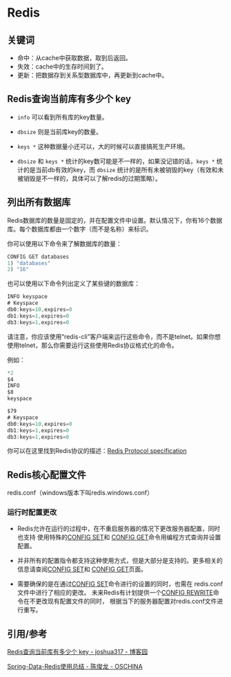 # Redis



## 关键词

- 命中：从cache中获取数据，取到后返回。
- 失效：cache中的生存时间到了。
- 更新：把数据存到关系型数据库中，再更新到cache中。



## Redis查询当前库有多少个 key

- `info` 可以看到所有库的key数量。

- `dbsize` 则是当前库key的数量。

- `keys *` 这种数据量小还可以，大的时候可以直接搞死生产环境。

- `dbsize` 和 `keys *` 统计的key数可能是不一样的，如果没记错的话，`keys *` 统计的是当前db有效的key，而 `dbsize` 统计的是所有未被销毁的key（有效和未被销毁是不一样的，具体可以了解redis的过期策略）。



## 列出所有数据库

Redis数据库的数量是固定的，并在配置文件中设置。默认情况下，你有16个数据库。每个数据库都由一个数字（而不是名称）来标识。

你可以使用以下命令来了解数据库的数量：

```javascript
CONFIG GET databases
1) "databases"
2) "16"
```

也可以使用以下命令列出定义了某些键的数据库：

```javascript
INFO keyspace
# Keyspace
db0:keys=10,expires=0
db1:keys=1,expires=0
db3:keys=1,expires=0
```

请注意，你应该使用“redis-cli”客户端来运行这些命令，而不是telnet。如果你想使用telnet，那么你需要运行这些使用Redis协议格式化的命令。

例如：

```javascript
*2
$4
INFO
$8
keyspace

$79
# Keyspace
db0:keys=10,expires=0
db1:keys=1,expires=0
db3:keys=1,expires=0
```

你可以在这里找到Redis协议的描述：[Redis Protocol specification](https://redis.io/topics/protocol)



## Redis核心配置文件

redis.conf（windows版本下叫redis.windows.conf）

### 运行时配置更改

- Redis允许在运行的过程中，在不重启服务器的情况下更改服务器配置，同时也支持 使用特殊的[CONFIG SET](http://www.redis.cn/commands/config-set.html)和 [CONFIG GET](http://www.redis.cn/commands/config-get.html)命令用编程方式查询并设置配置。

- 并非所有的配置指令都支持这种使用方式，但是大部分是支持的。更多相关的信息请查阅[CONFIG SET](http://www.redis.cn/commands/config-set.html)和 [CONFIG GET](http://www.redis.cn/commands/config-get.html)页面。

- 需要确保的是在通过[CONFIG SET](http://www.redis.cn/commands/config-set.html)命令进行的设置的同时，也需在 redis.conf文件中进行了相应的更改。 未来Redis有计划提供一个[CONFIG REWRITE](http://www.redis.cn/commands/config-rewrite.html)命令在不更改现有配置文件的同时， 根据当下的服务器配置对redis.conf文件进行重写。



## 引用/参考

[Redis查询当前库有多少个 key - joshua317 - 博客园](https://www.cnblogs.com/joshua317/p/5825127.html)

[Spring-Data-Redis使用总结 - 陈俊龙 - OSCHINA](https://my.oschina.net/u/1048116/blog/688719)